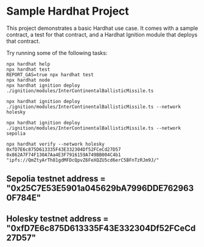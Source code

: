 # Sample Hardhat Project

This project demonstrates a basic Hardhat use case. It comes with a sample contract, a test for that contract, and a Hardhat Ignition module that deploys that contract.

Try running some of the following tasks:

```shell
npx hardhat help
npx hardhat test
REPORT_GAS=true npx hardhat test
npx hardhat node
npx hardhat ignition deploy ./ignition/modules/InterContinentalBallisticMissile.ts

npx hardhat ignition deploy ./ignition/modules/InterContinentalBallisticMissile.ts --network holesky

npx hardhat ignition deploy ./ignition/modules/InterContinentalBallisticMissile.ts --network sepolia
```

```
npx hardhat verify --network holesky 0xfD7E6c875D613335F43E332304Df52FCeCd27D57 0x862A7F74F130A7Aa4E3F7916159A749BB004C4b1 "ipfs://QmZtyArTh81gdMFDcQpvZ6FeXQZU5cd6erC5BFnTzRJm9J/"
```

## Sepolia testnet address = "0x25C7E53E5901a045629bA7996DDE7629630F784E"

## Holesky testnet address = "0xfD7E6c875D613335F43E332304Df52FCeCd27D57"
